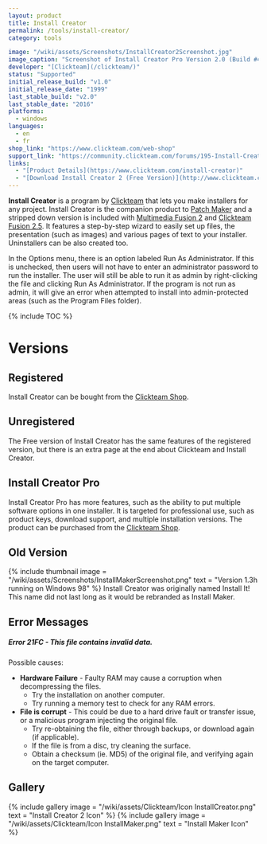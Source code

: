 ```yaml
---
layout: product
title: Install Creator
permalink: /tools/install-creator/
category: tools

image: "/wiki/assets/Screenshots/InstallCreator2Screenshot.jpg"
image_caption: "Screenshot of Install Creator Pro Version 2.0 (Build #45)"
developer: "[Clickteam](/clickteam/)"
status: "Supported"
initial_release_build: "v1.0"
initial_release_date: "1999"
last_stable_build: "v2.0"
last_stable_date: "2016"
platforms:
  - windows
languages:
  - en
  - fr
shop_link: "https://www.clickteam.com/web-shop"
support_link: "https://community.clickteam.com/forums/195-Install-Creator-and-Patch-Maker"
links:
  - "[Product Details](https://www.clickteam.com/install-creator)"
  - "[Download Install Creator 2 (Free Version)](http://www.clickteam.com/webftp/files/4/5/icinst.exe)"
---
```


**Install Creator** is a program by [Clickteam] that lets you make installers for any project.
Install Creator is the companion product to [Patch Maker] and a stripped down version is
included with [Multimedia Fusion 2] and [Clickteam Fusion 2.5]. It features a step-by-step
wizard to easily set up files, the presentation (such as images) and various pages of text
to your installer. Uninstallers can be also created too.

In the Options menu, there is an option labeled Run As Administrator. If this is unchecked,
then users will not have to enter an administrator password to run the installer.
The user will still be able to run it as admin by right-clicking the file and clicking
Run As Administrator. If the program is not run as admin, it will give an error when
attempted to install into admin-protected areas (such as the Program Files folder).

{% include TOC %}

# Versions
## Registered
Install Creator can be bought from the [Clickteam Shop](https://shop.clickteam.com/).


## Unregistered
The Free version of Install Creator has the same features of the registered version,
but there is an extra page at the end about Clickteam and Install Creator.

## Install Creator Pro
Install Creator Pro has more features, such as the ability to put multiple software
options in one installer. It is targeted for professional use, such as product keys,
download support, and multiple installation versions. The product can be purchased
from the [Clickteam Shop](https://shop.clickteam.com/).

## Old Version
{% include thumbnail image = "/wiki/assets/Screenshots/InstallMakerScreenshot.png" text = "Version 1.3h running on Windows 98" %}
Install Creator was originally named Install It! This name did not last long as it would be rebranded as Install Maker.

## Error Messages

##### **Error 21FC** - This file contains invalid data.
Possible causes:

* **Hardware Failure** - Faulty RAM may cause a corruption when decompressing the files.
  * Try the installation on another computer.
  * Try running a memory test to check for any RAM errors.
* **File is corrupt** - This could be due to a hard drive fault or transfer issue, or a malicious program injecting the original file.
  * Try re-obtaining the file, either through backups, or download again (if applicable).
  * If the file is from a disc, try cleaning the surface.
  * Obtain a checksum (ie. MD5) of the original file, and verifying again on the target computer.

## Gallery
{% include gallery
    image = "/wiki/assets/Clickteam/Icon InstallCreator.png"
    text = "Install Creator 2 Icon"
%}
{% include gallery
    image = "/wiki/assets/Clickteam/Icon InstallMaker.png"
    text = "Install Maker Icon"
%}

[Clickteam]: /clickteam/
[Patch Maker]: /patch-maker/
[Multimedia Fusion 2]: /fusion/2.0/
[Clickteam Fusion 2.5]: /fusion/2.5/
